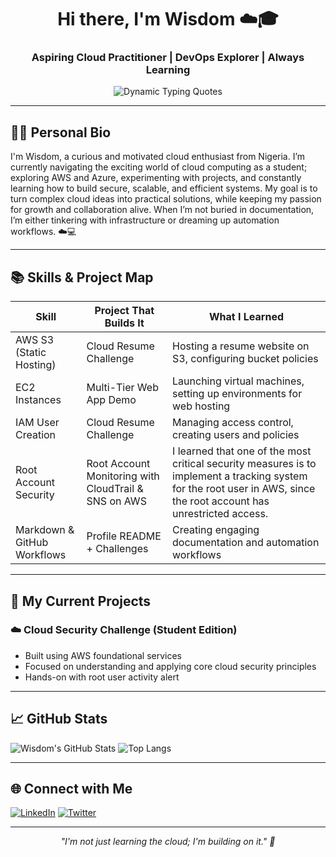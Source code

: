 <h1 align="center">Hi there, I'm Wisdom ☁️🎓</h1>
<h3 align="center">Aspiring Cloud Practitioner | DevOps Explorer | Always Learning</h3>

<p align="center">
  <img src="https://readme-typing-svg.herokuapp.com?font=Fira+Code&size=15&pause=2000&color=0099FF&center=true&vCenter=true&width=520&lines=“Every+cloud+has+a+silver+lining.”;“Learn.+Build.+Repeat.”+;“Cloud+is+an+adventure.+I’m+here+for+it.”;“Ideas+shape+the+world.”+;“Stay+curious.+Stay+cloudy.”;“Innovation+is+the+fuel.+Cloud+is+the+engine.”+;“Code+is+the+tool.+Vision+is+the+fuel.”+;“Clouds+aren’t+barriers,+they’re+launchpads.”+;“Automation+isn’t+just+efficiency,;it’s+creativity+on+repeat.”+;“Every+project+starts+with+curiosity;+and+ends+with+growth.”+;“Ideas+shape+the+world,+but+boldness+builds+it.”+;“In+the+cloud,+failure+is+just+another;+deployment+away+from+progress.”+;“Version+control+isn’t+just+for+code,;it’s+for+who+I’m+becoming.”+;“My+favorite+environment+variable?+Curiosity.”" alt="Dynamic Typing Quotes">
</p>

---

## 🙋‍♂️ Personal Bio
I'm Wisdom, a curious and motivated cloud enthusiast from Nigeria. I’m currently navigating the exciting world of cloud computing as a student; exploring AWS and Azure, experimenting with projects, and constantly learning how to build secure, scalable, and efficient systems. My goal is to turn complex cloud ideas into practical solutions, while keeping my passion for growth and collaboration alive. When I’m not buried in documentation, I’m either tinkering with infrastructure or dreaming up automation workflows. ☁️💻

---

## 📚 Skills & Project Map

| **Skill**                     | **Project That Builds It**             | **What I Learned**                                               |
|------------------------------|----------------------------------------|------------------------------------------------------------------|
| AWS S3 (Static Hosting)          | Cloud Resume Challenge                 | Hosting a resume website on S3, configuring bucket policies               |
| EC2 Instances                    | Multi-Tier Web App Demo                | Launching virtual machines, setting up environments for web hosting      |
| IAM User Creation                | Cloud Resume Challenge                 | Managing access control, creating users and policies                      |
| Root Account Security | Root Account Monitoring with CloudTrail & SNS on AWS  | I learned that one of the most critical security measures is to implement a tracking system for the root user in AWS, since the root account has unrestricted access.          |
| Markdown & GitHub Workflows | Profile README + Challenges            | Creating engaging documentation and automation workflows         |

---

## 🚀 My Current Projects
### ☁️ Cloud Security Challenge (Student Edition)
- Built using AWS foundational services
- Focused on understanding and applying core cloud security principles
- Hands-on with root user activity alert

---

## 📈 GitHub Stats
![Wisdom's GitHub Stats](https://github-readme-stats.vercel.app/api?username=SARWILLY&show_icons=true&theme=radical)
![Top Langs](https://github-readme-stats.vercel.app/api/top-langs/?username=SARWILLY&layout=compact&theme=radical)

---

## 🌐 Connect with Me
[![LinkedIn](https://img.shields.io/badge/LinkedIn-blue?style=for-the-badge&logo=linkedin&logoColor=white)](www.linkedin.com/in/wisdom-williams-91794229a)
[![Twitter](https://img.shields.io/badge/Twitter-black?style=for-the-badge&logo=twitter&logoColor=white)](https://x.com/SarWilliams5)

---

<p align="center"><i>"I'm not just learning the cloud; I'm building on it." 💭</i></p>

<!---
SARWILLY/SARWILLY is a ✨ special ✨ repository because its `README.md` (this file) appears on your GitHub profile.
You can click the Preview link to take a look at your changes.
--->
